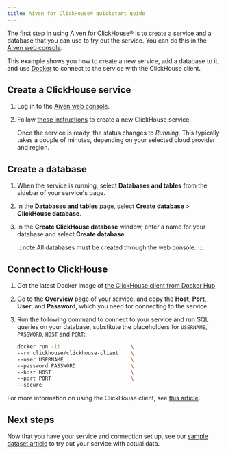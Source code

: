 ```yaml
---
title: Aiven for ClickHouse® quickstart guide
---
```


The first step in using Aiven for ClickHouse® is to create a service and
a database that you can use to try out the service. You can do this in
the [Aiven web console](https://console.aiven.io/).

This example shows you how to create a new service, add a database to
it, and use [Docker](https://www.docker.com/) to connect to the service
with the ClickHouse client.

## Create a ClickHouse service

1.  Log in to the [Aiven web console](https://console.aiven.io/).

2.  Follow
    [these instructions](/docs/platform/howto/create_new_service) to create a new ClickHouse service.

    Once the service is ready, the status changes to *Running*. This
    typically takes a couple of minutes, depending on your selected
    cloud provider and region.

## Create a database

1.  When the service is running, select **Databases and tables** from
    the sidebar of your service\'s page.

2.  In the **Databases and tables** page, select **Create database** \>
    **ClickHouse database**.

3.  In the **Create ClickHouse database** window, enter a name for your
    database and select **Create database**.

    :::note
    All databases must be created through the web console.
    :::

## Connect to ClickHouse

1.  Get the latest Docker image of [the ClickHouse client from Docker
    Hub](https://hub.docker.com/r/clickhouse/clickhouse-client)

2.  Go to the **Overview** page of your service, and copy the **Host**,
    **Port**, **User**, and **Password**, which you need for connecting
    to the service.

3.  Run the following command to connect to your service and run SQL
    queries on your database, substitute the placeholders for
    `USERNAME`, `PASSWORD`, `HOST` and `PORT`:

    ``` bash
    docker run -it                       \
    --rm clickhouse/clickhouse-client    \
    --user USERNAME                      \
    --password PASSWORD                  \
    --host HOST                          \
    --port PORT                          \
    --secure
    ```

For more information on using the ClickHouse client, see
[this article](howto/connect-with-clickhouse-cli).

## Next steps

Now that you have your service and connection set up, see our
[sample dataset article](/docs/products/clickhouse/howto/load-dataset) to try out your service with actual data.
